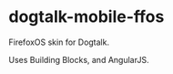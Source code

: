 dogtalk-mobile-ffos
===================

FirefoxOS skin for Dogtalk.

Uses Building Blocks, and AngularJS.

